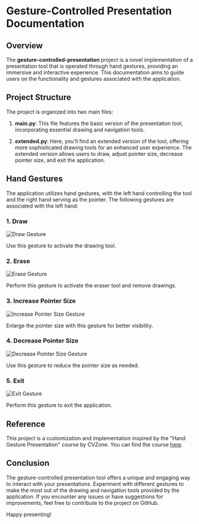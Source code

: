 # Gesture-Controlled Presentation Documentation

## Overview

The **gesture-controlled-presentation** project is a novel implementation of a presentation tool that is operated through hand gestures, providing an immersive and interactive experience. This documentation aims to guide users on the functionality and gestures associated with the application.

## Project Structure

The project is organized into two main files:

1. **main.py**: This file features the basic version of the presentation tool, incorporating essential drawing and navigation tools.

2. **extended.py**: Here, you'll find an extended version of the tool, offering more sophisticated drawing tools for an enhanced user experience. The extended version allows users to draw, adjust pointer size, decrease pointer size, and exit the application.

## Hand Gestures

The application utilizes hand gestures, with the left hand controlling the tool and the right hand serving as the pointer. The following gestures are associated with the left hand:

### 1. Draw
![Draw Gesture](https://github.com/Jay7221/gesture-controlled-presentation/assets/96529359/090111af-9e3e-43b6-88d3-d4720a27092c)

Use this gesture to activate the drawing tool.

### 2. Erase
![Erase Gesture](https://github.com/Jay7221/gesture-controlled-presentation/assets/96529359/0bf98d1a-9bd5-4415-a020-364a93fe9260)

Perform this gesture to activate the eraser tool and remove drawings.

### 3. Increase Pointer Size
![Increase Pointer Size Gesture](https://github.com/Jay7221/gesture-controlled-presentation/assets/96529359/e3f013ab-5cd1-42cc-87ea-97c60760b16c)

Enlarge the pointer size with this gesture for better visibility.

### 4. Decrease Pointer Size
![Decrease Pointer Size Gesture](https://github.com/Jay7221/gesture-controlled-presentation/assets/96529359/d69e48f1-b1c9-4bb6-b1fa-de4ccc0afcc4)

Use this gesture to reduce the pointer size as needed.

### 5. Exit
![Exit Gesture](https://github.com/Jay7221/gesture-controlled-presentation/assets/96529359/d5ff87b5-c69f-45b8-a616-cc80434ccda5)

Perform this gesture to exit the application.

## Reference

This project is a customization and implementation inspired by the "Hand Gesture Presentation" course by CVZone. You can find the course [here](https://www.computervision.zone/courses/hand-gesture-presentation/).

## Conclusion

The gesture-controlled presentation tool offers a unique and engaging way to interact with your presentations. Experiment with different gestures to make the most out of the drawing and navigation tools provided by the application. If you encounter any issues or have suggestions for improvements, feel free to contribute to the project on GitHub.

Happy presenting!

